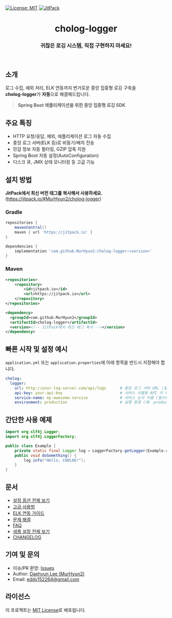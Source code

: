 [![License: MIT](https://img.shields.io/badge/License-MIT-yellow.svg)](https://opensource.org/licenses/MIT)
[![JitPack](https://jitpack.io/v/MurHyun2/cholog-logger.svg)](https://jitpack.io/#MurHyun2/cholog-logger)

<h1 align="middle">cholog-logger</h1>

<h3 align="middle">귀찮은 로깅 시스템, 직접 구현하지 마세요!</h3>

<br/>

## 소개

로그 수집, 예외 처리, ELK 연동까지 번거로운 중앙 집중형 로깅 구축을  
**cholog-logger**가 **자동**으로 해결해드립니다.
> **Spring Boot 애플리케이션을 위한 중앙 집중형 로깅 SDK**

## 주요 특징

- HTTP 요청/응답, 예외, 애플리케이션 로그 자동 수집
- 중앙 로그 서버(ELK 등)로 비동기/배치 전송
- 민감 정보 자동 필터링, GZIP 압축 지원
- Spring Boot 자동 설정(AutoConfiguration)
- 디스크 큐, JMX 상태 모니터링 등 고급 기능

## 설치 방법

**JitPack에서 최신 버전 태그를 복사해서 사용하세요.** (https://jitpack.io/#MurHyun2/cholog-logger)

### Gradle
```gradle
repositories {
    mavenCentral()
    maven { url 'https://jitpack.io' }
}

dependencies {
    implementation 'com.github.MurHyun2:cholog-logger:<version>'
}
```

### Maven
```xml
<repositories>
    <repository>
        <id>jitpack.io</id>
        <url>https://jitpack.io</url>
    </repository>
</repositories>

<dependency>
  <groupId>com.github.MurHyun2</groupId>
  <artifactId>cholog-logger</artifactId>
  <version><!-- JitPack에서 최신 태그 복사 --></version>
</dependency>
```

## 빠른 시작 및 설정 예시

`application.yml` 또는 `application.properties`에 아래 항목을 반드시 지정해야 합니다.

```yaml
cholog:
  logger:
    url: http://your-log-server.com/api/logs      # 중앙 로그 서버 URL (필수)
    api-key: your-api-key                         # 서비스 식별용 API 키 (필수)
    service-name: my-awesome-service              # 서비스 논리 이름 (필수)
    environment: production                       # 실행 환경 (예: production, development)
```

## 간단한 사용 예제

```java
import org.slf4j.Logger;
import org.slf4j.LoggerFactory;

public class Example {
    private static final Logger log = LoggerFactory.getLogger(Example.class);
    public void doSomething() {
        log.info("Hello, CHOLOG!");
    }
}
```

## 문서

- [설정 옵션 전체 보기](docs/Configuration.md)
- [고급 사용법](docs/Advanced-Usage.md)
- [ELK 연동 가이드](docs/ELK-Integration.md)
- [문제 해결](docs/Troubleshooting.md)
- [FAQ](docs/FAQ.md)
- [샘플 설정 전체 보기](docs/application.sample.yml)
- [CHANGELOG](CHANGELOG.md)

## 기여 및 문의

- 이슈/PR 환영: [Issues](https://github.com/MurHyun2/cholog-logger/issues)
- Author: [Daehyun Lee (MurHyun2)](https://github.com/MurHyun2)
- Email: eddy152264@gmail.com

## 라이선스

이 프로젝트는 [MIT License](LICENSE)로 배포됩니다.
